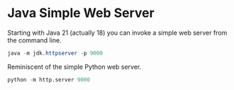 # Java Simple Web Server

Starting with Java 21 (actually 18) you can invoke a simple web server from the command line.

```java
java -m jdk.httpserver -p 9000
```

Reminiscent of the simple Python web server.

```python
python -m http.server 9000
```
